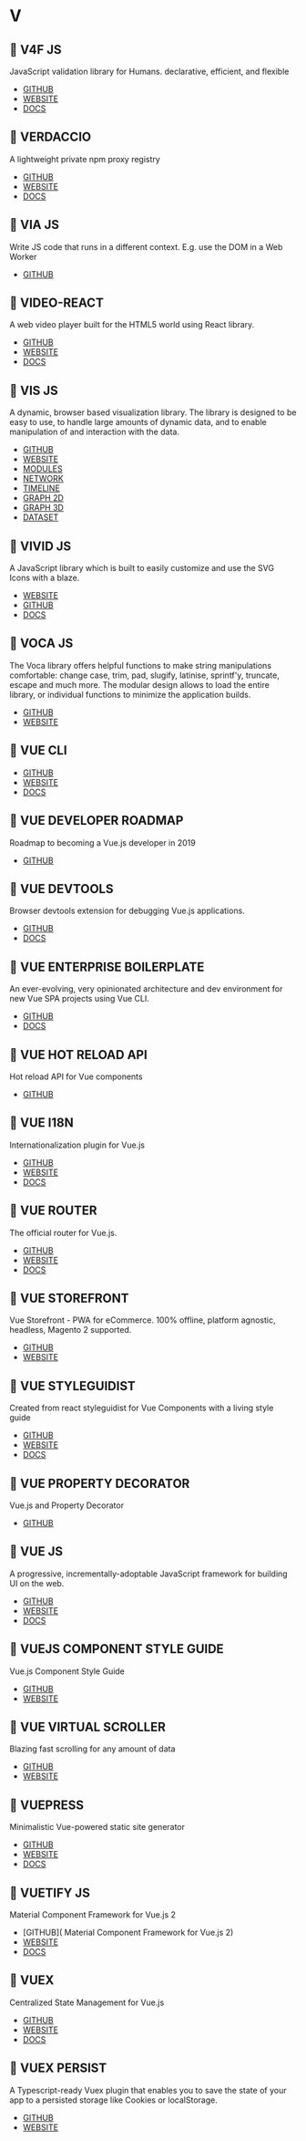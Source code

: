 # V

## :rocket: V4F JS

JavaScript validation library for Humans. declarative, efficient, and flexible

* [GITHUB](https://github.com/web-pyjs/v4f)
* [WEBSITE](https://v4f.js.org/)
* [DOCS](https://v4f.js.org/docs/api-reference/api)

## :rocket: VERDACCIO

A lightweight private npm proxy registry

* [GITHUB](https://github.com/verdaccio/verdaccio)
* [WEBSITE](https://verdaccio.org/)
* [DOCS](https://verdaccio.org/docs/en/installation)

## :rocket: VIA JS

Write JS code that runs in a different context. E.g. use the DOM in a Web Worker

* [GITHUB](https://github.com/AshleyScirra/via.js)

## :rocket: VIDEO-REACT

A web video player built for the HTML5 world using React library.

* [GITHUB](https://github.com/video-react/video-react)
* [WEBSITE](https://video-react.js.org/)
* [DOCS](https://video-react.js.org/components/player/)

## :rocket: VIS JS

A dynamic, browser based visualization library. The library is designed to be easy to use, to handle large amounts of dynamic data, and to enable manipulation of and interaction with the data.

* [GITHUB](https://github.com/almende/vis)
* [WEBSITE](http://visjs.org/)
* [MODULES](http://visjs.org/#modules)
* [NETWORK](http://visjs.org/docs/network/)
* [TIMELINE](http://visjs.org/docs/timeline/)
* [GRAPH 2D](http://visjs.org/docs/graph2d/)
* [GRAPH 3D](http://visjs.org/docs/graph3d/)
* [DATASET](http://visjs.org/docs/data/)

## :rocket: VIVID JS

A JavaScript library which is built to easily customize and use the SVG Icons with a blaze.

* [WEBSITE](https://webkul.github.io/vivid/)
* [GITHUB](https://github.com/webkul/vivid)
* [DOCS](https://webkul.github.io/vivid/docs.html)

## :rocket: VOCA JS

The Voca library offers helpful functions to make string manipulations comfortable: change case, trim, pad, slugify, latinise, sprintf'y, truncate, escape and much more. The modular design allows to load the entire library, or individual functions to minimize the application builds.

* [GITHUB](https://github.com/panzerdp/voca)
* [WEBSITE](https://vocajs.com/)

## :rocket: VUE CLI

* [GITHUB](https://github.com/vuejs/vue-cli)
* [WEBSITE](https://cli.vuejs.org/)
* [DOCS](https://cli.vuejs.org/guide/)

## :rocket: VUE DEVELOPER ROADMAP

Roadmap to becoming a Vue.js developer in 2019

* [GITHUB](https://github.com/flaviocopes/vue-developer-roadmap)

## :rocket: VUE DEVTOOLS

Browser devtools extension for debugging Vue.js applications.

* [GITHUB](https://github.com/vuejs/vue-devtools)
* [DOCS](https://github.com/vuejs/vue-devtools/blob/dev/docs/open-in-editor.md)

## :rocket: VUE ENTERPRISE BOILERPLATE

An ever-evolving, very opinionated architecture and dev environment for new Vue SPA projects using Vue CLI.

* [GITHUB](https://github.com/chrisvfritz/vue-enterprise-boilerplate)
* [DOCS](https://github.com/chrisvfritz/vue-enterprise-boilerplate#documentation)

## :rocket: VUE HOT RELOAD API

Hot reload API for Vue components

* [GITHUB](https://github.com/vuejs/vue-hot-reload-api)

## :rocket: VUE I18N

Internationalization plugin for Vue.js

* [GITHUB](https://github.com/kazupon/vue-i18n)
* [WEBSITE](https://kazupon.github.io/vue-i18n/)
* [DOCS](https://kazupon.github.io/vue-i18n/guide/formatting.html)

## :rocket: VUE ROUTER

The official router for Vue.js.

* [GITHUB](https://github.com/vuejs/vue-router)
* [WEBSITE](https://router.vuejs.org/)
* [DOCS](https://router.vuejs.org/guide/)

## :rocket: VUE STOREFRONT

Vue Storefront - PWA for eCommerce. 100% offline, platform agnostic, headless, Magento 2 supported.

* [GITHUB](https://github.com/DivanteLtd/vue-storefront)
* [WEBSITE](https://www.vuestorefront.io/)

## :rocket: VUE STYLEGUIDIST

Created from react styleguidist for Vue Components with a living style guide

* [GITHUB](https://github.com/vue-styleguidist/vue-styleguidist)
* [WEBSITE](https://vue-styleguidist.github.io/)
* [DOCS](https://vue-styleguidist.github.io/docs/GettingStarted.html)

## :rocket: VUE PROPERTY DECORATOR

Vue.js and Property Decorator

* [GITHUB](https://github.com/kaorun343/vue-property-decorator)

## :rocket: VUE JS

A progressive, incrementally-adoptable JavaScript framework for building UI on the web.

* [GITHUB](https://github.com/vuejs/vue)
* [WEBSITE](https://vuejs.org/)
* [DOCS](https://vuejs.org/v2/guide/)

## :rocket: VUEJS COMPONENT STYLE GUIDE

Vue.js Component Style Guide

* [GITHUB](https://github.com/pablohpsilva/vuejs-component-style-guide)
* [WEBSITE](https://pablohpsilva.github.io/vuejs-component-style-guide/)

## :rocket: VUE VIRTUAL SCROLLER

Blazing fast scrolling for any amount of data

* [GITHUB](https://github.com/Akryum/vue-virtual-scroller)
* [WEBSITE](https://akryum.github.io/vue-virtual-scroller/)

## :rocket: VUEPRESS

Minimalistic Vue-powered static site generator

* [GITHUB](https://github.com/vuejs/vuepress)
* [WEBSITE](https://vuepress.vuejs.org/)
* [DOCS](https://vuepress.vuejs.org/guide/)

## :rocket: VUETIFY JS

Material Component Framework for Vue.js 2

* [GITHUB]( Material Component Framework for Vue.js 2)
* [WEBSITE](https://vuetifyjs.com/en/)
* [DOCS](https://vuetifyjs.com/en/getting-started/quick-start)

## :rocket: VUEX

Centralized State Management for Vue.js

* [GITHUB](https://github.com/vuejs/vuex)
* [WEBSITE](https://vuex.vuejs.org/)
* [DOCS](https://vuex.vuejs.org/guide/)

## :rocket: VUEX PERSIST

A Typescript-ready Vuex plugin that enables you to save the state of your app to a persisted storage like Cookies or localStorage.

* [GITHUB](https://github.com/championswimmer/vuex-persist)
* [WEBSITE](https://championswimmer.in/vuex-persist/)